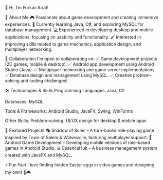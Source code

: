 👋 Hi, I’m Furkan Kırat!

👀 About Me
🎮 Passionate about game development and creating immersive experiences.
🌱 Currently learning Java, C#, and exploring MySQL for database management.
💻 Experienced in developing desktop and mobile applications, focusing on usability and functionality.
🖌️ Interested in improving skills related to game mechanics, application design, and multiplayer networking.

💞️ Collaboration
I'm open to collaborating on:
✅ Game development projects (2D games, mobile & desktop).
✅ Android app development using Android Studio (Java).
✅ Multiplayer networking and game server implementations.
✅ Database design and management using MySQL.
✅ Creative problem-solving and coding challenges!

🛠️ Technologies & Skills
Programming Languages: Java, C#

Databases: MySQL

Tools & Frameworks: Android Studio, JavaFX, Swing, WinForms

Other Skills: Problem-solving, UI/UX design for desktop & mobile apps

🌟 Featured Projects
🎭 Shadow of Roles – A turn-based role-playing game inspired by Town of Salem & Wolvesville, featuring multiplayer support.
📱 Android Game Development – Developing mobile versions of role-based games in Android Studio.
📊 EssenceHub – A business management system created with JavaFX and MySQL.


⚡ Fun Fact
I love finding hidden Easter eggs in video games and designing my own! 🐣🎮

